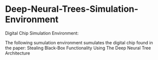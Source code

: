 # Deep-Neural-Trees-Simulation-Environment
Digital Chip Simulation Environment:

The following sumulation environment sumulates the digital chip found in the paper:
Stealing Black-Box Functionality Using The Deep Neural Tree Architecture

